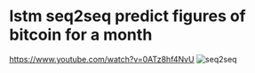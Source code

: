 # lstm seq2seq predict figures of bitcoin for a month
https://www.youtube.com/watch?v=0ATz8hf4NvU
![seq2seq](https://github.com/ksn38/seq2seq/blob/master/seq2seq.png)

